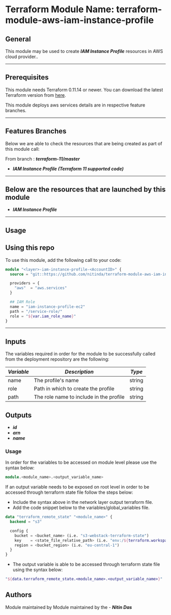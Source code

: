 # Terraform Module Name: terraform-module-aws-iam-instance-profile


## General

This module may be used to create **_IAM Instance Profile_** resources in AWS cloud provider..



---


## Prerequisites

This module needs Terraform 0.11.14 or newer.
You can download the latest Terraform version from [here](https://www.terraform.io/downloads.html).

This module deploys aws services details are in respective feature branches.

---

## Features Branches

Below we are able to check the resources that are being created as part of this module call:

From branch : **_terraform-11/master_**

* **_IAM Instance Profile (Terraform 11 supported code)_**


---

## Below are the resources that are launched by this module

* **_IAM Instance Profile_**


---

## Usage

## Using this repo

To use this module, add the following call to your code:

```tf
module "<layer>-iam-instance-profile-<AccountID>" {
  source = "git::https://github.com/nitinda/terraform-module-aws-iam-instance-profile.git?ref=terraform-11/master"

  providers = {
    "aws"  = "aws.services"
  }

  ## IAM Role
  name = "iam-instance-profile-ec2"
  path = "/service-role/"
  role = "${var.iam_role_name}"
}
```


---

## Inputs

The variables required in order for the module to be successfully called from the deployment repository are the following:


|         **_Variable_**          |           **_Description_**             |   **_Type_**   |
|---------------------------------|-----------------------------------------|----------------|
| name                            | The profile's name                      | string         |
| role                            | Path in which to create the profile     | string         |
| path                            | The role name to include in the profile | string         |




## Outputs

* **_id_**
* **_arn_**
* **_name_**



### Usage
In order for the variables to be accessed on module level please use the syntax below:

```tf
module.<module_name>.<output_variable_name>
```

If an output variable needs to be exposed on root level in order to be accessed through terraform state file follow the steps below:

- Include the syntax above in the network layer output terraform file.
- Add the code snippet below to the variables/global_variables file.

```tf
data "terraform_remote_state" "<module_name>" {
  backend = "s3"

  config {
    bucket = <bucket_name> (i.e. "s3-webstack-terraform-state")
    key    = <state_file_relative_path> (i.e. "env:/${terraform.workspace}/4_Networking/terraform.tfstate")
    region = <bucket_region> (i.e. "eu-central-1")
  }
}
```

- The output variable is able to be accessed through terraform state file using the syntax below:

```tf
"${data.terraform_remote_state.<module_name>.<output_variable_name>}"
```

## Authors
Module maintained by Module maintained by the - **_Nitin Das_**